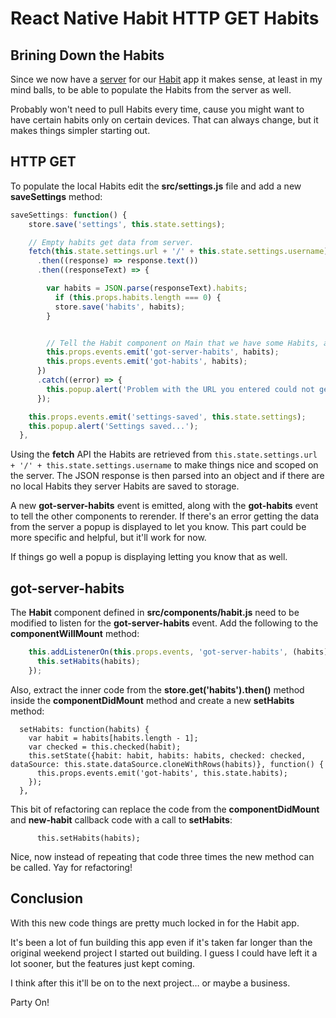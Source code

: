 # React Native Habit HTTP GET Habits

## Brining Down the Habits

Since we now have a [server](https://github.com/asommer70/thehoick-habit-server) for our [Habit](https://github.com/asommer70/thehoick-habit-app) app it makes sense, at least in my mind balls, to be able to populate the Habits from the server as well.

Probably won't need to pull Habits every time, cause you might want to have certain habits only on certain devices.  That can always change, but it makes things simpler starting out.

## HTTP GET

To populate the local Habits edit the **src/settings.js** file and add a new **saveSettings** method:

```javascript
saveSettings: function() {
    store.save('settings', this.state.settings);

    // Empty habits get data from server.
    fetch(this.state.settings.url + '/' + this.state.settings.username)
      .then((response) => response.text())
      .then((responseText) => {

        var habits = JSON.parse(responseText).habits;
          if (this.props.habits.length === 0) {
          store.save('habits', habits);
        }


        // Tell the Habit component on Main that we have some Habits, and all the other components.
        this.props.events.emit('got-server-habits', habits);
        this.props.events.emit('got-habits', habits);
      })
      .catch((error) => {
        this.popup.alert('Problem with the URL you entered could not get data.');
      });

    this.props.events.emit('settings-saved', this.state.settings);
    this.popup.alert('Settings saved...');
  },
```

Using the **fetch** API the Habits are retrieved from ```this.state.settings.url + '/' + this.state.settings.username``` to make things nice and scoped on the server.  The JSON response is then parsed into an object and if there are no local Habits they server Habits are saved to storage.

A new **got-server-habits** event is emitted, along with the **got-habits** event to tell the other components to rerender.  If there's an error getting the data from the server a popup is displayed to let you know.  This part could be more specific and helpful, but it'll work for now.

If things go well a popup is displaying letting you know that as well.

## got-server-habits

The **Habit** component defined in **src/components/habit.js** need to be modified to listen for the **got-server-habits** event.  Add the following to the **componentWillMount** method:

```javascript
    this.addListenerOn(this.props.events, 'got-server-habits', (habits) => {
      this.setHabits(habits);
    });
```

Also, extract the inner code from the **store.get('habits').then()** method inside the **componentDidMount** method and create a new **setHabits** method:

```
  setHabits: function(habits) {
    var habit = habits[habits.length - 1];
    var checked = this.checked(habit);
    this.setState({habit: habit, habits: habits, checked: checked, dataSource: this.state.dataSource.cloneWithRows(habits)}, function() {
      this.props.events.emit('got-habits', this.state.habits);
    });
  },
```

This bit of refactoring can replace the code from the **componentDidMount** and **new-habit** callback code with a call to **setHabits**:

```
      this.setHabits(habits);
```

Nice, now instead of repeating that code three times the new method can be called.  Yay for refactoring!

## Conclusion

With this new code things are pretty much locked in for the Habit app.

It's been a lot of fun building this app even if it's taken far longer than the original weekend project I started out building.  I guess I could have left it a lot sooner, but the features just kept coming.

I think after this it'll be on to the next project… or maybe a business.

Party On!